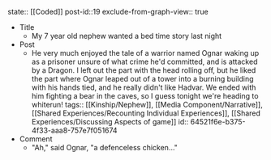 state:: [[Coded]]
post-id::19
exclude-from-graph-view:: true

- Title
  - My 7 year old nephew wanted a bed time story last night
- Post
  - He very much enjoyed the tale of a warrior named Ognar waking up as a prisoner unsure of what crime he'd committed, and is attacked by a Dragon. I left out the part with the head rolling off, but he liked the part where Ognar leaped out of a tower into a burning building with his hands tied, and he really didn't like Hadvar. We ended with him fighting a bear in the caves, so I guess tonight we're heading to whiterun!
    tags:: [[Kinship/Nephew]], [[Media Component/Narrative]], [[Shared Experiences/Recounting Individual Experiences]], [[Shared Experiences/Discussing Aspects of game]]
    id:: 64521f6e-b375-4f33-aaa8-757e7f051674
- Comment
  - "Ah," said Ognar, "a defenceless chicken..."
